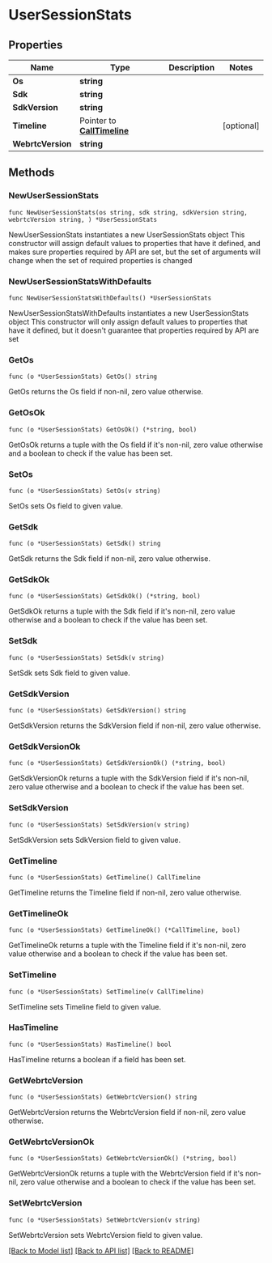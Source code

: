 # UserSessionStats

## Properties

Name | Type | Description | Notes
------------ | ------------- | ------------- | -------------
**Os** | **string** |  | 
**Sdk** | **string** |  | 
**SdkVersion** | **string** |  | 
**Timeline** | Pointer to [**CallTimeline**](CallTimeline.md) |  | [optional] 
**WebrtcVersion** | **string** |  | 

## Methods

### NewUserSessionStats

`func NewUserSessionStats(os string, sdk string, sdkVersion string, webrtcVersion string, ) *UserSessionStats`

NewUserSessionStats instantiates a new UserSessionStats object
This constructor will assign default values to properties that have it defined,
and makes sure properties required by API are set, but the set of arguments
will change when the set of required properties is changed

### NewUserSessionStatsWithDefaults

`func NewUserSessionStatsWithDefaults() *UserSessionStats`

NewUserSessionStatsWithDefaults instantiates a new UserSessionStats object
This constructor will only assign default values to properties that have it defined,
but it doesn't guarantee that properties required by API are set

### GetOs

`func (o *UserSessionStats) GetOs() string`

GetOs returns the Os field if non-nil, zero value otherwise.

### GetOsOk

`func (o *UserSessionStats) GetOsOk() (*string, bool)`

GetOsOk returns a tuple with the Os field if it's non-nil, zero value otherwise
and a boolean to check if the value has been set.

### SetOs

`func (o *UserSessionStats) SetOs(v string)`

SetOs sets Os field to given value.


### GetSdk

`func (o *UserSessionStats) GetSdk() string`

GetSdk returns the Sdk field if non-nil, zero value otherwise.

### GetSdkOk

`func (o *UserSessionStats) GetSdkOk() (*string, bool)`

GetSdkOk returns a tuple with the Sdk field if it's non-nil, zero value otherwise
and a boolean to check if the value has been set.

### SetSdk

`func (o *UserSessionStats) SetSdk(v string)`

SetSdk sets Sdk field to given value.


### GetSdkVersion

`func (o *UserSessionStats) GetSdkVersion() string`

GetSdkVersion returns the SdkVersion field if non-nil, zero value otherwise.

### GetSdkVersionOk

`func (o *UserSessionStats) GetSdkVersionOk() (*string, bool)`

GetSdkVersionOk returns a tuple with the SdkVersion field if it's non-nil, zero value otherwise
and a boolean to check if the value has been set.

### SetSdkVersion

`func (o *UserSessionStats) SetSdkVersion(v string)`

SetSdkVersion sets SdkVersion field to given value.


### GetTimeline

`func (o *UserSessionStats) GetTimeline() CallTimeline`

GetTimeline returns the Timeline field if non-nil, zero value otherwise.

### GetTimelineOk

`func (o *UserSessionStats) GetTimelineOk() (*CallTimeline, bool)`

GetTimelineOk returns a tuple with the Timeline field if it's non-nil, zero value otherwise
and a boolean to check if the value has been set.

### SetTimeline

`func (o *UserSessionStats) SetTimeline(v CallTimeline)`

SetTimeline sets Timeline field to given value.

### HasTimeline

`func (o *UserSessionStats) HasTimeline() bool`

HasTimeline returns a boolean if a field has been set.

### GetWebrtcVersion

`func (o *UserSessionStats) GetWebrtcVersion() string`

GetWebrtcVersion returns the WebrtcVersion field if non-nil, zero value otherwise.

### GetWebrtcVersionOk

`func (o *UserSessionStats) GetWebrtcVersionOk() (*string, bool)`

GetWebrtcVersionOk returns a tuple with the WebrtcVersion field if it's non-nil, zero value otherwise
and a boolean to check if the value has been set.

### SetWebrtcVersion

`func (o *UserSessionStats) SetWebrtcVersion(v string)`

SetWebrtcVersion sets WebrtcVersion field to given value.



[[Back to Model list]](../README.md#documentation-for-models) [[Back to API list]](../README.md#documentation-for-api-endpoints) [[Back to README]](../README.md)


